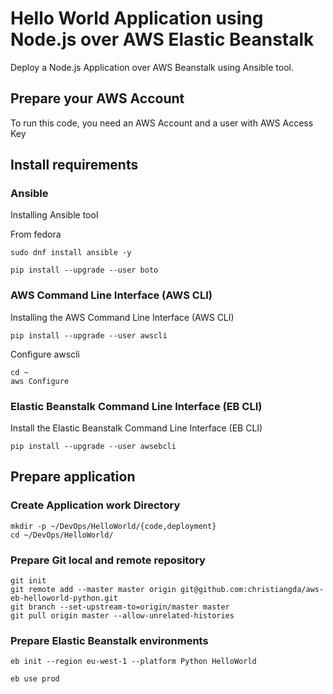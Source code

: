# Hello World Application using Node.js over AWS Elastic Beanstalk

Deploy a Node.js Application over AWS Beanstalk using Ansible tool.

## Prepare your AWS Account

To run this code, you need an AWS Account and a user with AWS Access Key

## Install requirements

### Ansible

Installing Ansible tool

From fedora
```
sudo dnf install ansible -y

pip install --upgrade --user boto
```

### AWS Command Line Interface (AWS CLI)

Installing the AWS Command Line Interface (AWS CLI)
```
pip install --upgrade --user awscli
```

Configure awscli
```
cd ~
aws Configure
```

### Elastic Beanstalk Command Line Interface (EB CLI)
Install the Elastic Beanstalk Command Line Interface (EB CLI)
```
pip install --upgrade --user awsebcli
```

## Prepare application

### Create Application work Directory
```
mkdir -p ~/DevOps/HelloWorld/{code,deployment}
cd ~/DevOps/HelloWorld/
```
### Prepare Git local and remote repository
```
git init
git remote add --master master origin git@github.com:christiangda/aws-eb-helloworld-python.git
git branch --set-upstream-to=origin/master master
git pull origin master --allow-unrelated-histories
```

### Prepare Elastic Beanstalk environments
```
eb init --region eu-west-1 --platform Python HelloWorld

eb use prod
```
